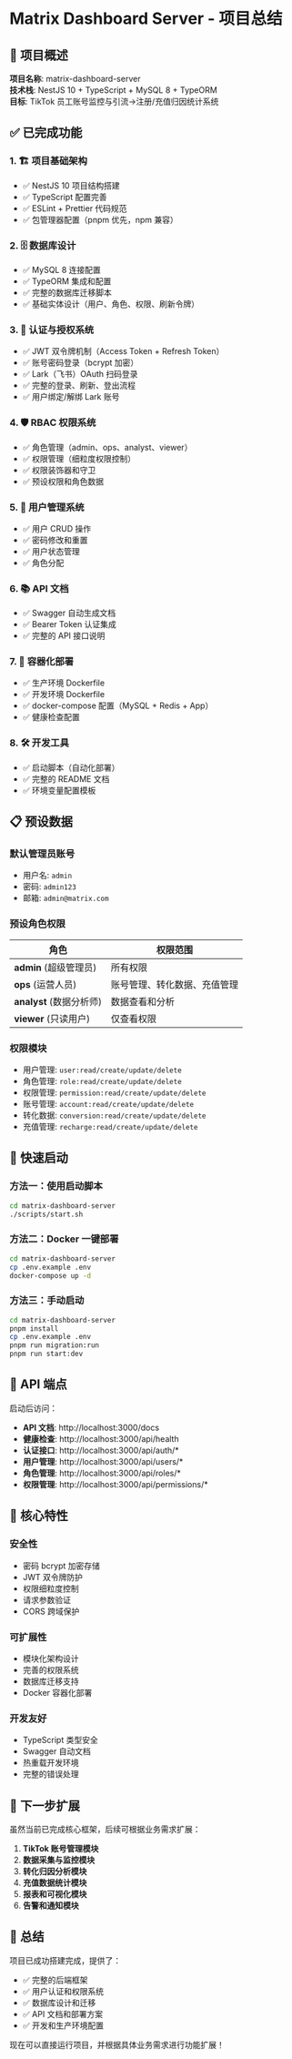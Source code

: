 # Matrix Dashboard Server - 项目总结

## 🎯 项目概述

**项目名称**: matrix-dashboard-server  
**技术栈**: NestJS 10 + TypeScript + MySQL 8 + TypeORM  
**目标**: TikTok 员工账号监控与引流→注册/充值归因统计系统

## ✅ 已完成功能

### 1. 🏗️ 项目基础架构
- ✅ NestJS 10 项目结构搭建
- ✅ TypeScript 配置完善
- ✅ ESLint + Prettier 代码规范
- ✅ 包管理器配置（pnpm 优先，npm 兼容）

### 2. 🗄️ 数据库设计
- ✅ MySQL 8 连接配置
- ✅ TypeORM 集成和配置
- ✅ 完整的数据库迁移脚本
- ✅ 基础实体设计（用户、角色、权限、刷新令牌）

### 3. 🔐 认证与授权系统
- ✅ JWT 双令牌机制（Access Token + Refresh Token）
- ✅ 账号密码登录（bcrypt 加密）
- ✅ Lark（飞书）OAuth 扫码登录
- ✅ 完整的登录、刷新、登出流程
- ✅ 用户绑定/解绑 Lark 账号

### 4. 🛡️ RBAC 权限系统
- ✅ 角色管理（admin、ops、analyst、viewer）
- ✅ 权限管理（细粒度权限控制）
- ✅ 权限装饰器和守卫
- ✅ 预设权限和角色数据

### 5. 👥 用户管理系统
- ✅ 用户 CRUD 操作
- ✅ 密码修改和重置
- ✅ 用户状态管理
- ✅ 角色分配

### 6. 📚 API 文档
- ✅ Swagger 自动生成文档
- ✅ Bearer Token 认证集成
- ✅ 完整的 API 接口说明

### 7. 🐳 容器化部署
- ✅ 生产环境 Dockerfile
- ✅ 开发环境 Dockerfile
- ✅ docker-compose 配置（MySQL + Redis + App）
- ✅ 健康检查配置

### 8. 🛠️ 开发工具
- ✅ 启动脚本（自动化部署）
- ✅ 完整的 README 文档
- ✅ 环境变量配置模板

## 📋 预设数据

### 默认管理员账号
- 用户名: `admin`
- 密码: `admin123`
- 邮箱: `admin@matrix.com`

### 预设角色权限
| 角色 | 权限范围 |
|------|----------|
| **admin** (超级管理员) | 所有权限 |
| **ops** (运营人员) | 账号管理、转化数据、充值管理 |
| **analyst** (数据分析师) | 数据查看和分析 |
| **viewer** (只读用户) | 仅查看权限 |

### 权限模块
- 用户管理: `user:read/create/update/delete`
- 角色管理: `role:read/create/update/delete`
- 权限管理: `permission:read/create/update/delete`
- 账号管理: `account:read/create/update/delete`
- 转化数据: `conversion:read/create/update/delete`
- 充值管理: `recharge:read/create/update/delete`

## 🚀 快速启动

### 方法一：使用启动脚本
```bash
cd matrix-dashboard-server
./scripts/start.sh
```

### 方法二：Docker 一键部署
```bash
cd matrix-dashboard-server
cp .env.example .env
docker-compose up -d
```

### 方法三：手动启动
```bash
cd matrix-dashboard-server
pnpm install
cp .env.example .env
pnpm run migration:run
pnpm run start:dev
```

## 📡 API 端点

启动后访问：
- **API 文档**: http://localhost:3000/docs
- **健康检查**: http://localhost:3000/api/health
- **认证接口**: http://localhost:3000/api/auth/*
- **用户管理**: http://localhost:3000/api/users/*
- **角色管理**: http://localhost:3000/api/roles/*
- **权限管理**: http://localhost:3000/api/permissions/*

## 🔧 核心特性

### 安全性
- 密码 bcrypt 加密存储
- JWT 双令牌防护
- 权限细粒度控制
- 请求参数验证
- CORS 跨域保护

### 可扩展性
- 模块化架构设计
- 完善的权限系统
- 数据库迁移支持
- Docker 容器化部署

### 开发友好
- TypeScript 类型安全
- Swagger 自动文档
- 热重载开发环境
- 完整的错误处理

## 📝 下一步扩展

虽然当前已完成核心框架，后续可根据业务需求扩展：

1. **TikTok 账号管理模块**
2. **数据采集与监控模块**
3. **转化归因分析模块**
4. **充值数据统计模块**
5. **报表和可视化模块**
6. **告警和通知模块**

## 🎉 总结

项目已成功搭建完成，提供了：
- ✅ 完整的后端框架
- ✅ 用户认证和权限系统
- ✅ 数据库设计和迁移
- ✅ API 文档和部署方案
- ✅ 开发和生产环境配置

现在可以直接运行项目，并根据具体业务需求进行功能扩展！
